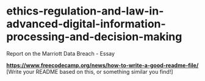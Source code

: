 # ethics-regulation-and-law-in-advanced-digital-information-processing-and-decision-making
Report on the Marriott Data Breach - Essay

**https://www.freecodecamp.org/news/how-to-write-a-good-readme-file/** [Write your README based on this, or something similar you find!]
